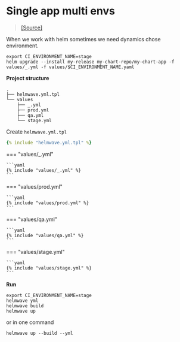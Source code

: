 # Single app multi envs

> [ [Source] ](https://github.com/helmwave/docs/tree/0.20.x/docs/examples/single-app-multi-envs)

When we work with helm sometimes we need dynamics chose environment.

```shell
export CI_ENVIRONMENT_NAME=stage
helm upgrade --install my-release my-chart-repo/my-chart-app -f values/_.yml -f values/$CI_ENVIRONMENT_NAME.yaml
```


**Project structure**

```
.
├── helmwave.yml.tpl
└── values
    ├── _.yml
    ├── prod.yml
    ├── qa.yml
    └── stage.yml
```

Create `helmwave.yml.tpl`


```yaml
{% include "helmwave.yml.tpl" %}
```

=== "values/_.yml"

    ```yaml
    {% include "values/_.yml" %}
    ```

=== "values/prod.yml"

    ```yaml
    {% include "values/prod.yml" %}
    ```

=== "values/qa.yml"

    ```yaml
    {% include "values/qa.yml" %}
    ```

=== "values/stage.yml"

    ```yaml
    {% include "values/stage.yml" %}
    ```


**Run**

```shell
export CI_ENVIRONMENT_NAME=stage
helmwave yml
helmwave build
helmwave up
```

or in one command 

```shell
helmwave up --build --yml
```
